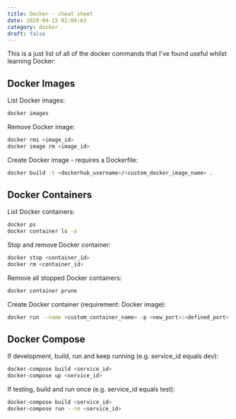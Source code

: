 ```yaml
---
title: Docker - cheat sheet
date: 2020-04-15 02:04:63
category: docker
draft: false
---
```


This is a just list of all of the docker commands that I've found useful whilst learning Docker:

## Docker Images

List Docker images:

```bash
docker images
```

Remove Docker image:

```bash
docker rmi <image_id>
docker image rm <image_id>
```

Create Docker image - requires a Dockerfile:

```bash
docker build -t <dockerhub_username>/<custom_docker_image_name> .
```

## Docker Containers

List Docker containers:

```bash
docker ps
docker container ls -a
```

Stop and remove Docker container:

```bash
docker stop <container_id>
docker rm <container_id>
```

Remove all stopped Docker containers:

```bash
docker container prune
```

Create Docker container (requirement: Docker image):

```bash
docker run --name <custom_container_name> -p <new_port>:<defined_port> -d <dockerhub_user
```

## Docker Compose

If development, build, run and keep running (e.g. service_id equals dev):

```bash
docker-compose build <service_id>
docker-compose up <service_id>
```

If testing, build and run once (e.g. service_id equals test):

```bash
docker-compose build <service_id>
docker-compose run --rm <service_id>
```
